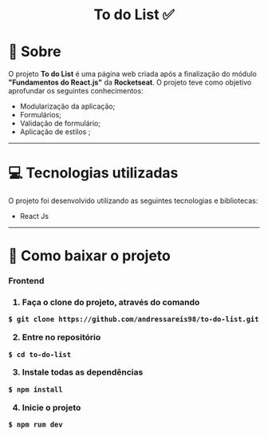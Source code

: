 <h1 align="center">To do List ✅</h1>

# 📃 Sobre

O projeto **To do List** é uma página web criada após a finalização do módulo **"Fundamentos do React.js"** da **Rocketseat**. O projeto teve como objetivo aprofundar os seguintes conhecimentos:

- Modularização da aplicação;
- Formulários;
- Validação de formulário;
- Aplicação de estilos ;

---

# 💻 Tecnologias utilizadas

O projeto foi desenvolvido utilizando as seguintes tecnologias e bibliotecas:

- React Js

---

# 🔌 Como baixar o projeto

<h3>Frontend<h3>

1. Faça o clone do projeto, através do comando

```bash
$ git clone https://github.com/andressareis98/to-do-list.git
```

2. Entre no repositório

```bash
$ cd to-do-list
```

3. Instale todas as dependências

```bash
$ npm install
```

4. Inicie o projeto

```bash
$ npm rum dev
```

